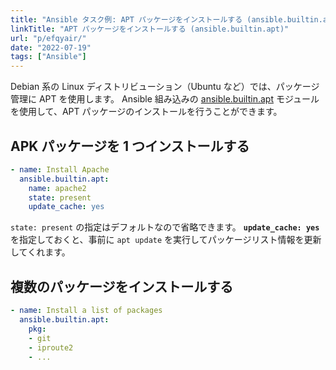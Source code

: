 ```yaml
---
title: "Ansible タスク例: APT パッケージをインストールする (ansible.builtin.apt)"
linkTitle: "APT パッケージをインストールする (ansible.builtin.apt)"
url: "p/efqyair/"
date: "2022-07-19"
tags: ["Ansible"]
---
```


Debian 系の Linux ディストリビューション（Ubuntu など）では、パッケージ管理に APT を使用します。
Ansible 組み込みの [ansible.builtin.apt](https://docs.ansible.com/ansible/latest/collections/ansible/builtin/apt_module.html) モジュールを使用して、APT パッケージのインストールを行うことができます。


APK パッケージを 1 つインストールする
----

```yaml
- name: Install Apache
  ansible.builtin.apt:
    name: apache2
    state: present
    update_cache: yes
```

`state: present` の指定はデフォルトなので省略できます。
__`update_cache: yes`__ を指定しておくと、事前に `apt update` を実行してパッケージリスト情報を更新してくれます。


複数のパッケージをインストールする
----

```yaml
- name: Install a list of packages
  ansible.builtin.apt:
    pkg:
    - git
    - iproute2
    - ...
```


